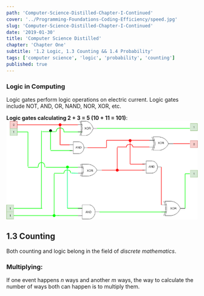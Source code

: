 ```yaml
---
path: 'Computer-Science-Distilled-Chapter-I-Continued'
cover: '../Programming-Foundations-Coding-Efficiency/speed.jpg'
slug: 'Computer-Science-Distilled-Chapter-I-Continued'
date: '2019-01-30'
title: 'Computer Science Distilled'
chapter: 'Chapter One'
subtitle: '1.2 Logic, 1.3 Counting && 1.4 Probability'
tags: ['computer science', 'logic', 'probability', 'counting']
published: true
---
```


### Logic in Computing

Logic gates perform logic operations on electric current. Logic gates include NOT, AND, OR, NAND, NOR, XOR, etc.

**Logic gates calculating 2 + 3 = 5 (10 + 11 = 101)**:
![LogicGates](./LogicGates.png)

## 1.3 Counting

Both counting and logic belong in the field of _discrete mathematics_.

### Multiplying:

If one event happens _n_ ways and another _m_ ways, the way to calculate the number of ways both can happen is to multiply them.
